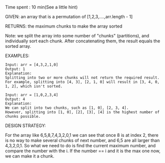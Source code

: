 Time spent : 10 min(See a little hint)

GIVEN: an array that is a permutation of [1,2,3,….,arr.length - 1]

RETURNS: the maximum chunks to make the array sorted

Note: we split the array into some number of "chunks" (partitions), and individually sort each chunk.  After concatenating them, the result equals the sorted array.

EXAMPLES:

```
Input: arr = [4,3,2,1,0]
Output: 1
Explanation:
Splitting into two or more chunks will not return the required result.
For example, splitting into [4, 3], [2, 1, 0] will result in [3, 4, 0, 1, 2], which isn't sorted.

```

```
Input: arr = [1,0,2,3,4]
Output: 4
Explanation:
We can split into two chunks, such as [1, 0], [2, 3, 4].
However, splitting into [1, 0], [2], [3], [4] is the highest number of chunks possible.
```

DESIGN STRATEGY: 

For the array like 6,5,8,7,4,3,2,0,1 we can see that once 8 is at index 2, there is no way to make several chunks of next number, and 6,5 are all larger than 4,3,2,0,1. So what we need to do is find the current maximum number, and compare the number with the i. If the number == i and it is the max one now, we can make it a chunk.